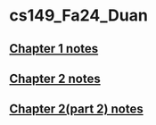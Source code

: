# cs149_Fa24_Duan

## [Chapter 1 notes](chapter_1_notes.md)
## [Chapter 2 notes](chapter_2_notes.md)
## [Chapter 2(part 2) notes](chapter_2_p2_notes.md)
